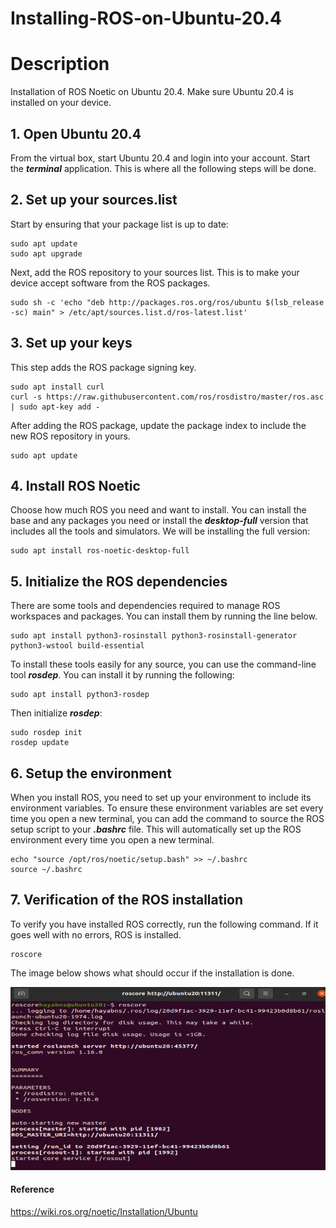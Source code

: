 # Installing-ROS-on-Ubuntu-20.4
# Description

Installation of ROS Noetic on Ubuntu 20.4. Make sure Ubuntu 20.4 is installed on your device. 

## 1. Open Ubuntu 20.4
From the virtual box, start Ubuntu 20.4 and login into your account. Start the ***terminal*** application. This is where all the following steps will be done. 

## 2. Set up your sources.list 
Start by ensuring that your package list is up to date: <br />
```
sudo apt update
sudo apt upgrade
```
Next, add the ROS repository to your sources list. This is to make your device accept software from the ROS packages. <br />

```
sudo sh -c 'echo "deb http://packages.ros.org/ros/ubuntu $(lsb_release -sc) main" > /etc/apt/sources.list.d/ros-latest.list'
```
## 3. Set up your keys 
This step adds the ROS package signing key. <br />

```
sudo apt install curl
curl -s https://raw.githubusercontent.com/ros/rosdistro/master/ros.asc | sudo apt-key add -
```
After adding the ROS package, update the package index to include the new ROS repository in yours.  <br />

```
sudo apt update
```

## 4. Install ROS Noetic 
Choose how much ROS you need and want to install. You can install the base and any packages you need or install the ***desktop-full*** version that includes all the tools and simulators.  We will be installing the full version: <br />

```
sudo apt install ros-noetic-desktop-full
```

## 5. Initialize the ROS dependencies 
There are some tools and dependencies required to manage ROS workspaces and packages. You can install them by running the line below. <br />

```
sudo apt install python3-rosinstall python3-rosinstall-generator python3-wstool build-essential
```

To install these tools easily for any source, you can use the command-line tool ***rosdep***. You can install it by running the following: <br />

```
sudo apt install python3-rosdep
```

Then initialize ***rosdep***: <br />

```
sudo rosdep init
rosdep update
```

## 6. Setup the environment
When you install ROS, you need to set up your environment to include its environment variables. To ensure these environment variables are set every time you open a new terminal, you can add the command to source the ROS setup script to your ***.bashrc*** file. This will automatically set up the ROS environment every time you open a new terminal. <br />

```
echo "source /opt/ros/noetic/setup.bash" >> ~/.bashrc
source ~/.bashrc
```

## 7. Verification of the ROS installation 
To verify you have installed ROS correctly, run the following command. If it goes well with no errors, ROS is installed. <br />

```
roscore
```

The image below shows what should occur if the installation is done. <br />

![output](https://github.com/HayaBinsalim/Installing-ROS-on-Ubuntu-20.4/blob/main/rosInstall.png)

#### Reference 
https://wiki.ros.org/noetic/Installation/Ubuntu


